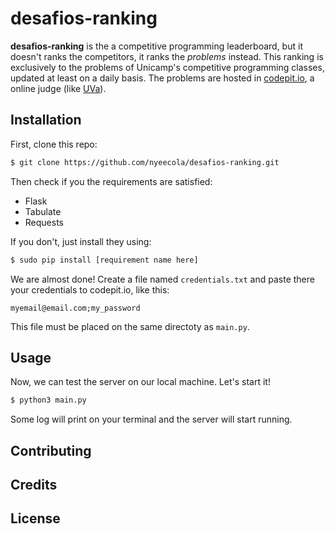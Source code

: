# desafios-ranking

__desafios-ranking__ is the a competitive programming leaderboard, but it doesn't ranks the competitors, it ranks the _problems_ instead.
This ranking is exclusively to the problems of Unicamp's competitive programming classes, updated at least on a daily basis. The problems are hosted in [codepit.io](https://codepit.io/), a online judge (like [UVa](https://uva.onlinejudge.org/)).

## Installation

First, clone this repo:
```bash
$ git clone https://github.com/nyeecola/desafios-ranking.git
```
Then check if you the requirements are satisfied:
- Flask
- Tabulate
- Requests

If you don't, just install they using:
```bash
$ sudo pip install [requirement name here]
```

We are almost done! Create a file named `credentials.txt` and paste there your credentials to codepit.io, like this:
```
myemail@email.com;my_password
```
This file must be placed on the same directoty as `main.py`.

## Usage

Now, we can test the server on our local machine. Let's start it!
```bash
$ python3 main.py
```
Some log will print on your terminal and the server will start running.

## Contributing

## Credits

## License
